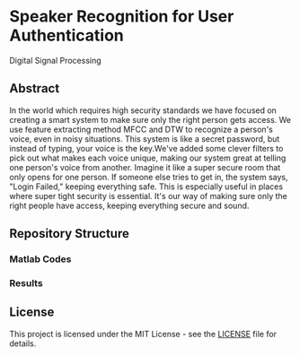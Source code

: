# Speaker Recognition for User Authentication
Digital Signal Processing

## Abstract
In the world which requires high security standards we have focused on creating a smart system to make sure only the right person gets access. We use feature extracting method MFCC and DTW to recognize a person's voice, even in noisy situations. This system is like a secret password, but instead of typing, your voice is the key.We've added some clever filters to pick out what makes each voice unique, making our system great at telling one person's voice from another. Imagine it like a super secure room that only opens for one person. If someone else tries to get in, the system says, "Login Failed," keeping everything safe. This is 
especially useful in places where super tight security is essential. It's our way of making sure only the right people have access, keeping everything secure and sound.

## Repository Structure
### Matlab Codes

### Results

## License
This project is licensed under the MIT License - see the [LICENSE](LICENSE) file for details.
